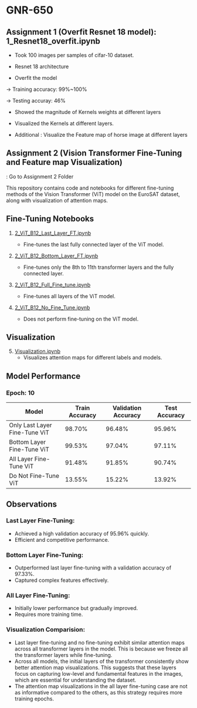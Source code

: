 # GNR-650

## Assignment 1 (Overfit Resnet 18 model):  1_Resnet18_overfit.ipynb

- Took 100 images per samples of cifar-10 dataset.

- Resnet 18 architecture

- Overfit the model

-> Training accuracy: 99%~100%

-> Testing accuray: 46%

- Showed the magnitude of Kernels weights at different layers

- Visualized the Kernels at different layers.

- Additional : Visualize the Feature map of horse image at different layers


## Assignment 2 (Vision Transformer Fine-Tuning and Feature map Visualization)
: Go to Assignment 2 Folder

This repository contains code and notebooks for different fine-tuning methods of the Vision Transformer (ViT) model on the EuroSAT dataset, along with visualization of attention maps.

## Fine-Tuning Notebooks

1. [2_ViT_B12_Last_Layer_FT.ipynb](2_ViT_B12_Last_Layer_FT.ipynb)
   - Fine-tunes the last fully connected layer of the ViT model.

2. [2_ViT_B12_Bottom_Layer_FT.ipynb](2_ViT_B12_Bottom_Layer_FT.ipynb)
   - Fine-tunes only the 8th to 11th transformer layers and the fully connected layer.

3. [2_ViT_B12_Full_Fine_tune.ipynb](2_ViT_B12_Full_Fine_tune.ipynb)
   - Fine-tunes all layers of the ViT model.

4. [2_ViT_B12_No_Fine_Tune.ipynb](2_ViT_B12_No_Fine_Tune.ipynb)
   - Does not perform fine-tuning on the ViT model.

## Visualization

5. [Visualization.ipynb](Visualization.ipynb)
   - Visualizes attention maps for different labels and models.

## Model Performance

### Epoch: 10

| Model                    | Train Accuracy | Validation Accuracy | Test Accuracy |
|--------------------------|----------------|----------------------|---------------|
| Only Last Layer Fine-Tune ViT | 98.70%         | 96.48%               | 95.96%        |
| Bottom Layer Fine-Tune ViT    | 99.53%         | 97.04%               | 97.11%        |
| All Layer Fine-Tune ViT       | 91.48%         | 91.85%               | 90.74%        |
| Do Not Fine-Tune ViT         | 13.55%         | 15.22%               | 13.92%        |

## Observations

### Last Layer Fine-Tuning:
- Achieved a high validation accuracy of 95.96% quickly.
- Efficient and competitive performance.

### Bottom Layer Fine-Tuning:
- Outperformed last layer fine-tuning with a validation accuracy of 97.33%.
- Captured complex features effectively.

### All Layer Fine-Tuning:
- Initially lower performance but gradually improved.
- Requires more training time.

### Visualization Comparision:

- Last layer fine-tuning and no fine-tuning exhibit similar attention maps across all transformer layers in the model. This is because we freeze all the transformer layers while fine-tuning.
- Across all models, the initial layers of the transformer consistently show better attention map visualizations. This suggests that these layers focus on capturing low-level and fundamental features in the images, which are essential for understanding the dataset.
- The attention map visualizations in the all layer fine-tuning case are not as informative compared to the others, as this strategy requires more training epochs.

